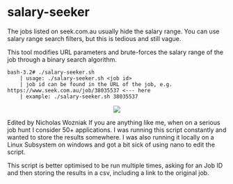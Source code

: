 # salary-seeker

The jobs listed on seek.com.au usually hide the salary range. You can use salary range search filters, but this is tedious and still vague.

This tool modifies URL parameters and brute-forces the salary range of the job through a binary search algorithm.
```
bash-3.2# ./salary-seeker.sh
    | usage: ./salary-seeker.sh <job id>
    | job id can be found in the URL of the job, e.g. https://www.seek.com.au/job/38035537 <--- here
    | example: ./salary-seeker.sh 38035537
```
<p align="center">
<img src=https://github.com/b3n-j4m1n/salary-seeker/raw/master/demo.gif>
</p>

Edited by Nicholas Wozniak
If you are anything like me, when on a serious job hunt I consider 50+ applications. I was running this script constantly and wanted to store the results somewhere. I was also running it locally on a Linux Subsystem on windows and got a bit sick of using nano to edit the script. 

This script is better optimised to be run multiple times, asking for an Job ID and then storing the results in a csv, including a link to the original job.
